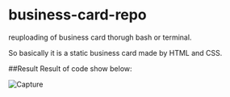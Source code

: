 # business-card-repo
reuploading of business card thorugh bash or terminal.

So basically it is a static business card made by HTML and CSS.

##Result 
Result of code show below:

![Capture](https://github.com/Oroxhimaru/business-card-repo/assets/110180871/e8f4e532-fe26-411d-bfbb-2aeb1536e626)
